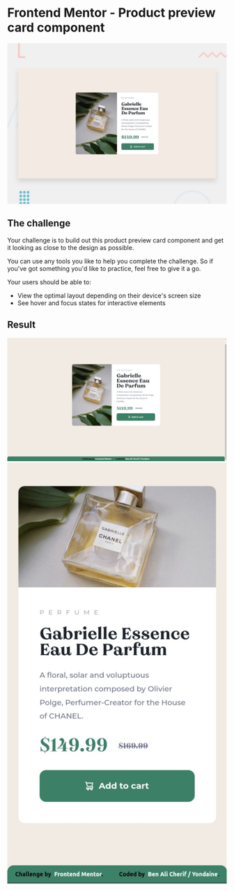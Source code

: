 # Frontend Mentor - Product preview card component

![Design preview for the Product preview card component coding challenge](./design/desktop-preview.jpg)
## The challenge

Your challenge is to build out this product preview card component and get it looking as close to the design as possible.

You can use any tools you like to help you complete the challenge. So if you've got something you'd like to practice, feel free to give it a go.

Your users should be able to:

- View the optimal layout depending on their device's screen size
- See hover and focus states for interactive elements

## Result

![Desktop result preview](./design/desktop-result.jpg)
![Mobile result preview](./design/Mobile-result.jpg)


